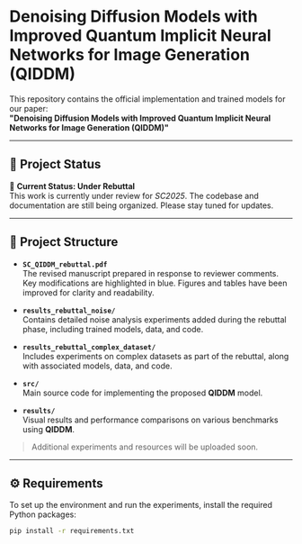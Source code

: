 # **Denoising Diffusion Models with Improved Quantum Implicit Neural Networks for Image Generation (QIDDM)**

This repository contains the official implementation and trained models for our paper:  
**"Denoising Diffusion Models with Improved Quantum Implicit Neural Networks for Image Generation (QIDDM)"**

---

## 📝 Project Status

🚧 **Current Status: Under Rebuttal**  
This work is currently under review for *SC2025*. The codebase and documentation are still being organized. Please stay tuned for updates.

---

## 📁 Project Structure

- **`SC_QIDDM_rebuttal.pdf`**  
  The revised manuscript prepared in response to reviewer comments. Key modifications are highlighted in blue. Figures and tables have been improved for clarity and readability.

- **`results_rebuttal_noise/`**  
  Contains detailed noise analysis experiments added during the rebuttal phase, including trained models, data, and code.

- **`results_rebuttal_complex_dataset/`**  
  Includes experiments on complex datasets as part of the rebuttal, along with associated models, data, and code.

- **`src/`**  
  Main source code for implementing the proposed **QIDDM** model.

- **`results/`**  
  Visual results and performance comparisons on various benchmarks using **QIDDM**.

> Additional experiments and resources will be uploaded soon.

---

## ⚙️ Requirements

To set up the environment and run the experiments, install the required Python packages:

```bash
pip install -r requirements.txt
